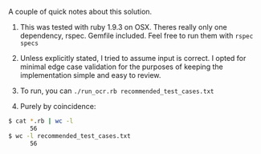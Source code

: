 A couple of quick notes about this solution.

1. This was tested with ruby 1.9.3 on OSX. Theres really only one dependency, rspec. Gemfile included. Feel free to run them with `rspec specs`

2. Unless explicitly stated, I tried to assume input is correct. I opted for minimal edge case validation for the purposes of keeping the implementation simple and easy to review.

3. To run, you can `./run_ocr.rb recommended_test_cases.txt`

4. Purely by coincidence:
```bash
$ cat *.rb | wc -l
      56
$ wc -l recommended_test_cases.txt
      56
```
